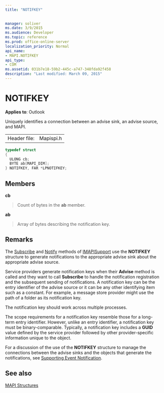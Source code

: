 ```yaml
---
title: "NOTIFKEY"
 
 
manager: soliver
ms.date: 3/9/2015
ms.audience: Developer
ms.topic: reference
ms.prod: office-online-server
localization_priority: Normal
api_name:
- MAPI.NOTIFKEY
api_type:
- COM
ms.assetid: 031b7e18-59b2-445c-a747-348fda92f458
description: "Last modified: March 09, 2015"
---
```


# NOTIFKEY

  
  
**Applies to**: Outlook 
  
Uniquely identifies a connection between an advise sink, an advise source, and MAPI.
  
|||
|:-----|:-----|
|Header file:  <br/> |Mapispi.h  <br/> |
   
```cpp
typedef struct
{
  ULONG cb;
  BYTE ab[MAPI_DIM];
} NOTIFKEY, FAR *LPNOTIFKEY;

```

## Members

 **cb**
  
> Count of bytes in the **ab** member. 
    
 **ab**
  
> Array of bytes describing the notification key.
    
## Remarks

The [Subscribe](imapisupport-subscribe.md) and [Notify](imapisupport-notify.md) methods of [IMAPISupport](imapisupportiunknown.md) use the **NOTIFKEY** structure to generate notifications to the appropriate advise sink about the appropriate advise source. 
  
Service providers generate notification keys when their **Advise** method is called and they want to call **Subscribe** to handle the notification registration and the subsequent sending of notifications. A notification key can be the entry identifier of the advise source or it can be any other identifying item such as a constant. For example, a message store provider might use the path of a folder as its notification key. 
  
The notification key should work across multiple processes. 
  
The scope requirements for a notification key resemble those for a long-term entry identifier. However, unlike an entry identifier, a notification key must be binary-comparable. Typically, a notification key includes a **GUID** value defined by the service provider followed by other provider-specific information unique to the object. 
  
For a discussion of the use of the **NOTIFKEY** structure to manage the connections between the advise sinks and the objects that generate the notifications, see [Supporting Event Notification](supporting-event-notification.md). 
  
## See also



[MAPI Structures](mapi-structures.md)

